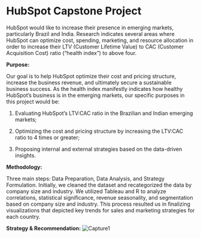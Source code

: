# HubSpot Capstone Project

HubSpot would like to increase their presence in emerging markets, particularly Brazil and India. Research indicates several areas where HubSpot can optimize cost, spending, marketing, and resource allocation in order to increase their LTV (Customer Lifetime Value) to CAC (Customer Acquisition Cost) ratio (“health index”) to above four. 

**Purpose:**

Our goal is to help HubSpot optimize their cost and pricing structure, increase the business revenue, and ultimately secure a sustainable business success. As the health index manifestly indicates how healthy HubSpot’s business is in the emerging markets, our specific purposes in this project would be: 

1) Evaluating HubSpot’s LTV:CAC ratio in the Brazilian and Indian emerging markets;

2) Optimizing the cost and pricing structure by increasing the LTV:CAC ratio to 4 times or greater; 

3) Proposing internal and external strategies based on the data-driven insights.

**Methodology:**

Three main steps: Data Preparation, Data Analysis, and Strategy Formulation. Initially, we cleaned the dataset and recategorized the data by company size and industry. We utilized Tableau and R to analyze correlations, statistical significance, revenue seasonality, and segmentation based on company size and industry. This process resulted us in 
finalizing visualizations that depicted key trends for sales and marketing strategies for each country. 

**Strategy & Recommendation:**
![Capture1](https://user-images.githubusercontent.com/34041602/61905893-695ea700-aee7-11e9-8db0-53d794073718.PNG)
